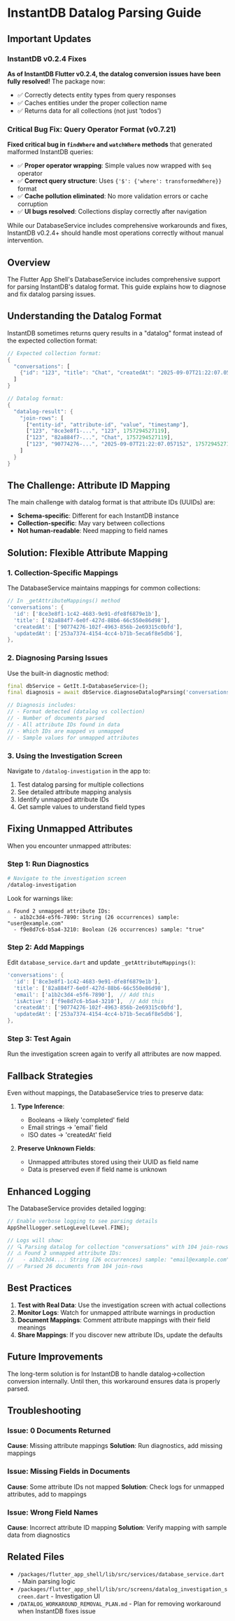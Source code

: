 # InstantDB Datalog Parsing Guide

## Important Updates

### InstantDB v0.2.4 Fixes
**As of InstantDB Flutter v0.2.4, the datalog conversion issues have been fully resolved!** The package now:
- ✅ Correctly detects entity types from query responses
- ✅ Caches entities under the proper collection name
- ✅ Returns data for all collections (not just 'todos')

### Critical Bug Fix: Query Operator Format (v0.7.21)
**Fixed critical bug in `findWhere` and `watchWhere` methods** that generated malformed InstantDB queries:
- ✅ **Proper operator wrapping**: Simple values now wrapped with `$eq` operator
- ✅ **Correct query structure**: Uses `{'$': {'where': transformedWhere}}` format
- ✅ **Cache pollution eliminated**: No more validation errors or cache corruption
- ✅ **UI bugs resolved**: Collections display correctly after navigation

While our DatabaseService includes comprehensive workarounds and fixes, InstantDB v0.2.4+ should handle most operations correctly without manual intervention.

## Overview

The Flutter App Shell's DatabaseService includes comprehensive support for parsing InstantDB's datalog format. This guide explains how to diagnose and fix datalog parsing issues.

## Understanding the Datalog Format

InstantDB sometimes returns query results in a "datalog" format instead of the expected collection format:

```dart
// Expected collection format:
{
  "conversations": [
    {"id": "123", "title": "Chat", "createdAt": "2025-09-07T21:22:07.057152"}
  ]
}

// Datalog format:
{
  "datalog-result": {
    "join-rows": [
      ["entity-id", "attribute-id", "value", "timestamp"],
      ["123", "8ce3e8f1-...", "123", 1757294527119],
      ["123", "82a884f7-...", "Chat", 1757294527119],
      ["123", "90774276-...", "2025-09-07T21:22:07.057152", 1757294527119]
    ]
  }
}
```

## The Challenge: Attribute ID Mapping

The main challenge with datalog format is that attribute IDs (UUIDs) are:
- **Schema-specific**: Different for each InstantDB instance
- **Collection-specific**: May vary between collections
- **Not human-readable**: Need mapping to field names

## Solution: Flexible Attribute Mapping

### 1. Collection-Specific Mappings

The DatabaseService maintains mappings for common collections:

```dart
// In _getAttributeMappings() method
'conversations': {
  'id': ['8ce3e8f1-1c42-4683-9e91-dfe8f6879e1b'],
  'title': ['82a884f7-6e0f-427d-88b6-66c550e86d98'],
  'createdAt': ['90774276-102f-4963-856b-2e69315c0bfd'],
  'updatedAt': ['253a7374-4154-4cc4-b71b-5eca6f8e5db6'],
},
```

### 2. Diagnosing Parsing Issues

Use the built-in diagnostic method:

```dart
final dbService = GetIt.I<DatabaseService>();
final diagnosis = await dbService.diagnoseDatalogParsing('conversations');

// Diagnosis includes:
// - Format detected (datalog vs collection)
// - Number of documents parsed
// - All attribute IDs found in data
// - Which IDs are mapped vs unmapped
// - Sample values for unmapped attributes
```

### 3. Using the Investigation Screen

Navigate to `/datalog-investigation` in the app to:
1. Test datalog parsing for multiple collections
2. See detailed attribute mapping analysis
3. Identify unmapped attribute IDs
4. Get sample values to understand field types

## Fixing Unmapped Attributes

When you encounter unmapped attributes:

### Step 1: Run Diagnostics

```bash
# Navigate to the investigation screen
/datalog-investigation
```

Look for warnings like:
```
⚠️ Found 2 unmapped attribute IDs:
  - a1b2c3d4-e5f6-7890: String (26 occurrences) sample: "user@example.com"
  - f9e8d7c6-b5a4-3210: Boolean (26 occurrences) sample: "true"
```

### Step 2: Add Mappings

Edit `database_service.dart` and update `_getAttributeMappings()`:

```dart
'conversations': {
  'id': ['8ce3e8f1-1c42-4683-9e91-dfe8f6879e1b'],
  'title': ['82a884f7-6e0f-427d-88b6-66c550e86d98'],
  'email': ['a1b2c3d4-e5f6-7890'],  // Add this
  'isActive': ['f9e8d7c6-b5a4-3210'],  // Add this
  'createdAt': ['90774276-102f-4963-856b-2e69315c0bfd'],
  'updatedAt': ['253a7374-4154-4cc4-b71b-5eca6f8e5db6'],
},
```

### Step 3: Test Again

Run the investigation screen again to verify all attributes are now mapped.

## Fallback Strategies

Even without mappings, the DatabaseService tries to preserve data:

1. **Type Inference**: 
   - Booleans → likely 'completed' field
   - Email strings → 'email' field
   - ISO dates → 'createdAt' field

2. **Preserve Unknown Fields**: 
   - Unmapped attributes stored using their UUID as field name
   - Data is preserved even if field name is unknown

## Enhanced Logging

The DatabaseService provides detailed logging:

```dart
// Enable verbose logging to see parsing details
AppShellLogger.setLogLevel(Level.FINE);

// Logs will show:
// 🔍 Parsing datalog for collection "conversations" with 104 join-rows
// ⚠️ Found 2 unmapped attribute IDs:
//   - a1b2c3d4...: String (26 occurrences) sample: "email@example.com"
// ✅ Parsed 26 documents from 104 join-rows
```

## Best Practices

1. **Test with Real Data**: Use the investigation screen with actual collections
2. **Monitor Logs**: Watch for unmapped attribute warnings in production
3. **Document Mappings**: Comment attribute mappings with their field meanings
4. **Share Mappings**: If you discover new attribute IDs, update the defaults

## Future Improvements

The long-term solution is for InstantDB to handle datalog→collection conversion internally. Until then, this workaround ensures data is properly parsed.

## Troubleshooting

### Issue: 0 Documents Returned
**Cause**: Missing attribute mappings
**Solution**: Run diagnostics, add missing mappings

### Issue: Missing Fields in Documents
**Cause**: Some attribute IDs not mapped
**Solution**: Check logs for unmapped attributes, add to mappings

### Issue: Wrong Field Names
**Cause**: Incorrect attribute ID mapping
**Solution**: Verify mapping with sample data from diagnostics

## Related Files

- `/packages/flutter_app_shell/lib/src/services/database_service.dart` - Main parsing logic
- `/packages/flutter_app_shell/lib/src/screens/datalog_investigation_screen.dart` - Investigation UI
- `/DATALOG_WORKAROUND_REMOVAL_PLAN.md` - Plan for removing workaround when InstantDB fixes issue